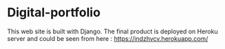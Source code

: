 # Digital-portfolio
This web site is built with Django. The final product is deployed on Heroku server and could be seen from here : https://indzhvcv.herokuapp.com/
